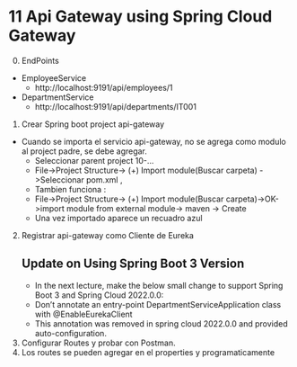 # 11 Api Gateway using Spring Cloud Gateway


00. EndPoints
  - EmployeeService
    - http://localhost:9191/api/employees/1
  - DepartmentService
    - http://localhost:9191/api/departments/IT001
01. Crear Spring boot project api-gateway
  - Cuando se importa el servicio api-gateway, no se agrega como modulo al project padre, se debe agregar.
    - Seleccionar parent project 10-...
    - File->Project Structure-> (+) Import module(Buscar carpeta) ->Seleccionar pom.xml ,  
    - Tambien funciona :
    - File->Project Structure-> (+) Import module(Buscar carpeta)->OK->import module from external module-> maven -> Create
    - Una vez importado aparece un recuadro azul
02. Registrar api-gateway como Cliente de Eureka
    ## Update on Using Spring Boot 3 Version
    - In the next lecture, make the below small change to support Spring Boot 3 and Spring Cloud 2022.0.0:
    - Don’t annotate an entry-point DepartmentServiceApplication class with @EnableEurekaClient 
    - This annotation was removed in spring cloud 2022.0.0 and provided auto-configuration.
03. Configurar Routes y probar con Postman.
04. Los routes se pueden agregar en el properties y programaticamente



